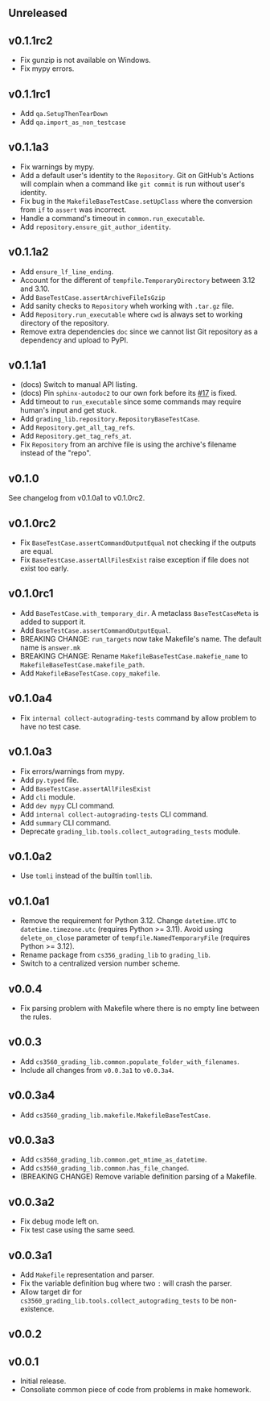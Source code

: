 <!-- This file is included in the documentation so the header is removed. -->

## Unreleased

## v0.1.1rc2

- Fix gunzip is not available on Windows.
- Fix mypy errors.

## v0.1.1rc1

- Add `qa.SetupThenTearDown`
- Add `qa.import_as_non_testcase`

## v0.1.1a3

- Fix warnings by mypy.
- Add a default user's identity to the `Repository`. Git on GitHub's Actions will complain
  when a command like `git commit` is run without user's identity.
- Fix bug in the `MakefileBaseTestCase.setUpClass` where the conversion from `if` to `assert` was incorrect.
- Handle a command's timeout in `common.run_executable`.
- Add `repository.ensure_git_author_identity`.

## v0.1.1a2

- Add `ensure_lf_line_ending`.
- Account for the different of `tempfile.TemporaryDirectory` between 3.12 and 3.10.
- Add `BaseTestCase.assertArchiveFileIsGzip`
- Add sanity checks to `Repository` wheh working with `.tar.gz` file.
- Add `Repository.run_executable` where `cwd` is always set to working directory of the repository.
- Remove extra dependencies `doc` since we cannot list Git repository as a dependency and upload to PyPI.

## v0.1.1a1

- (docs) Switch to manual API listing.
- (docs) Pin `sphinx-autodoc2` to our own fork before its [#17](https://github.com/sphinx-extensions2/sphinx-autodoc2/issues/17) is fixed.
- Add timeout to `run_executable` since some commands may require human's input and get stuck.
- Add `grading_lib.repository.RepositoryBaseTestCase`.
- Add `Repository.get_all_tag_refs`.
- Add `Repository.get_tag_refs_at`.
- Fix `Repository` from an archive file is using the archive's filename instead of the "repo".

## v0.1.0

See changelog from v0.1.0a1 to v0.1.0rc2.

## v0.1.0rc2

- Fix `BaseTestCase.assertCommandOutputEqual` not checking if the outputs are equal.
- Fix `BaseTestCase.assertAllFilesExist` raise exception if file does not exist too early.

## v0.1.0rc1

- Add `BaseTestCase.with_temporary_dir`. A metaclass `BaseTestCaseMeta`
  is added to support it.
- Add `BaseTestCase.assertCommandOutputEqual`.
- BREAKING CHANGE: `run_targets` now take Makefile's name. The default name is `answer.mk`
- BREAKING CHANGE: Rename `MakefileBaseTestCase.makefie_name` to `MakefileBaseTestCase.makefile_path`.
- Add `MakefileBaseTestCase.copy_makefile`.

## v0.1.0a4

- Fix `internal collect-autograding-tests` command by allow
  problem to have no test case.

## v0.1.0a3

- Fix errors/warnings from mypy.
- Add `py.typed` file.
- Add `BaseTestCase.assertAllFilesExist`
- Add `cli` module.
- Add `dev mypy` CLI command.
- Add `internal collect-autograding-tests` CLI command.
- Add `summary` CLI command.
- Deprecate `grading_lib.tools.collect_autograding_tests` module.

## v0.1.0a2

- Use `tomli` instead of the builtin `tomllib`.

## v0.1.0a1

- Remove the requirement for Python 3.12. Change `datetime.UTC` to `datetime.timezone.utc` (requires Python >= 3.11).
  Avoid using `delete_on_close` parameter of `tempfile.NamedTemporaryFile` (requires Python >= 3.12).
- Rename package from `cs356_grading_lib` to `grading_lib`.
- Switch to a centralized version number scheme.

## v0.0.4

- Fix parsing problem with Makefile where there is no empty line
  between the rules.

## v0.0.3

- Add `cs3560_grading_lib.common.populate_folder_with_filenames`.
- Include all changes from `v0.0.3a1` to `v0.0.3a4`.

## v0.0.3a4

- Add `cs3560_grading_lib.makefile.MakefileBaseTestCase`.

## v0.0.3a3

- Add `cs3560_grading_lib.common.get_mtime_as_datetime`.
- Add `cs3560_grading_lib.common.has_file_changed`.
- (BREAKING CHANGE) Remove variable definition parsing of a Makefile.

## v0.0.3a2

- Fix debug mode left on.
- Fix test case using the same seed.

## v0.0.3a1

- Add `Makefile` representation and parser.
- Fix the variable definition bug where two `:` will crash the parser.
- Allow target dir for `cs3560_grading_lib.tools.collect_autograding_tests` to be non-existence.

## v0.0.2

## v0.0.1

- Initial release.
- Consoliate common piece of code from problems in make homework.
